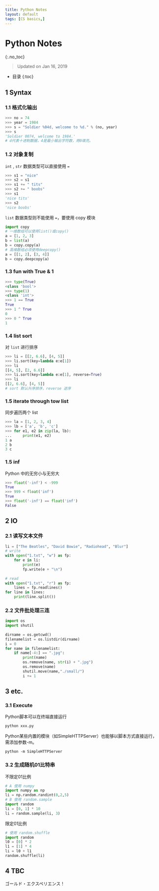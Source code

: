 ```yaml
---
title: Python Notes
layout: default
tags: [CS basics,]
---
```


# Python Notes
{:.no_toc}

> Updated on Jan 16, 2019

* 目录
{:toc}

## 1 Syntax

### 1.1 格式化输出

```python
>>> no = 74
>>> year = 1984
>>> s = "Soldier %04d, welcome to %d." % (no, year)
>>> s
'Soldier 0074, welcome to 1984.'
# d代表十进制数据，4是最小输出字符数，用0填充。
```

### 1.2 对象复制

<code>int</code> , <code>str</code> 数据类型可以直接使用 <code>=</code>

```python
>>> s1 = "nice"
>>> s2 = s1
>>> s1 += " tits"
>>> s2 += " boobs"
>>> s1
'nice tits'
>>> s2
'nice boobs'
```

<code>list</code> 数据类型则不能使用 <code>=</code>，要使用 copy 模块

```python
import copy
# 一维数组可以使用list()或copy()
a = [1, 2, 3]
b = list(a)
b = copy.copy(a)
# 高维数组必须使用deepcopy()
a = [[1, 2], [3, 4]]
b = copy.deepcopy(a)
```

### 1.3 fun with True & 1

```python
>>> type(True)
<class 'bool'>
>>> type(1)
<class 'int'>
>>> 1 == True
True
>>> 1 ^ True
0
>>> 0 ^ True
1
```

### 1.4 list sort

对 <code>list</code> 进行排序

```python
>>> li = [[2, 6.6], [4, 5]]
>>> li.sort(key=lambda e:e[1])
>>> li
[[4, 5], [2, 6.6]]
>>> li.sort(key=lambda e:e[1], reverse=True)
>>> li
[[2, 6.6], [4, 5]]
# sort 默认升序排序，reverse 逆序
```

### 1.5 iterate through tow list

同步遍历两个 list

```python
>>> la = [1, 2, 3, 4]
>>> lb = ['a', 'b', 'c']
>>> for e1, e2 in zip(la, lb):
...     print(e1, e2)
1 a
2 b
3 c
```

### 1.5 inf

Python 中的无穷小与无穷大

```python
>>> float('-inf') < -999
True
>>> 999 < float('inf')
True
>>> float('-inf') == float('inf')
False
```



## 2 IO

### 2.1 读写文本文件

```python
li = ["The Beatles", "David Bowie", "Radiohead", "Blur"]
# write
with open("1.txt", "w") as fp:
	for e in li:
		print(e)
		fp.write(e + "\n")
        
# read
with open("1.txt", "r") as fp:
    lines = fp.readlines()
for line in lines:
    print(line.split())
```

### 2.2 文件批处理三连

```python
import os
import shutil
    
dirname = os.getcwd()
filenamelist = os.listdir(dirname)
i = 0
for name in filenamelist:
    if name[-4:] == ".jpg":
    	print(name)
        os.remove(name, str(i) + ".jpg")
        os.remove(name)
    	shutil.move(name,"./small/") 
        i += 1
```

## 3 etc.

### 3.1 Execute

Python脚本可以在终端直接运行

```python
python xxx.py
```

Python某些内置的模块（如SimpleHTTPServer）也能够以脚本方式直接运行，需添加参数-m。

```shell
python -m SimpleHTTPServer
```

### 3.2 生成随机01比特串

不限定01比例

```python
# A 使用 numpy
import numpy as np
li = np.random.randint(0,2,5)
# B 使用 random.sample
import random
li = [0, 1] * 10
li = random.sample(li, 3)
```

限定01比例

```python
# 使用 random.shuffle
import random
l0 = [0] * 2
l1 = [1] * 4
li = l0 + l1
random.shuffle(li) 
```



## 4 TBC

ゴールド・エクスペリエンス！